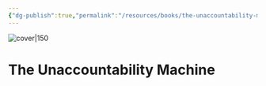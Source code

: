 ```yaml
---
{"dg-publish":true,"permalink":"/resources/books/the-unaccountability-machine/","title":"The Unaccountability Machine","tags":["book"]}
---
```



![cover|150](http://books.google.com/books/content?id=M4bSEAAAQBAJ&printsec=frontcover&img=1&zoom=1&edge=curl&source=gbs_api)
# The Unaccountability Machine

